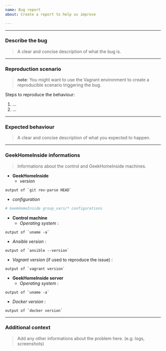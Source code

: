 ```yaml
---
name: Bug report
about: Create a report to help us improve

---
```


---
### Describe the bug

> A clear and concise description of what the bug is.

---
### Reproduction scenario

> **note**: You might want to use the Vagrant environment to create a reproducible scenario triggering the bug.

Steps to reproduce the behaviour:

1. ...
2. ...

---
### Expected behaviour

> A clear and concise description of what you expected to happen.

---
### GeekHomeInside informations

> Informations about the control and GeekHomeInside machines.

- **GeekHomeInside**
  - *version*

```
output of `git rev-parse HEAD`
```

  - *configuration*

```yaml
# GeekHomeInside group_vars/* configurations
```

- **Control machine**
  - *Operating system* :

```
output of `uname -a`
```

  - *Ansible version* :

```
output of `ansible --version`
```

  - *Vagrant version* (if used to reproduce the issue) :

```
output of `vagrant version`
```

- **GeekHomeInside server**
  - *Operating system* :

```
output of `uname -a`
```

  - *Docker version* :

```
output of `docker version`
```

---
### Additional context

> Add any other informations about the problem here. (e.g: logs, screenshots)
